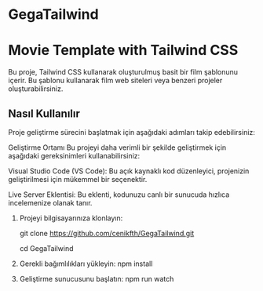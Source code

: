 # GegaTailwind
# Movie Template with Tailwind CSS

Bu proje, Tailwind CSS kullanarak oluşturulmuş basit bir film şablonunu içerir. Bu şablonu kullanarak film web siteleri veya benzeri projeler oluşturabilirsiniz.

## Nasıl Kullanılır

Proje geliştirme sürecini başlatmak için aşağıdaki adımları takip edebilirsiniz:

Geliştirme Ortamı
Bu projeyi daha verimli bir şekilde geliştirmek için aşağıdaki gereksinimleri kullanabilirsiniz:

Visual Studio Code (VS Code): Bu açık kaynaklı kod düzenleyici, projenizin geliştirilmesi için mükemmel bir seçenektir.

Live Server Eklentisi: Bu eklenti, kodunuzu canlı bir sunucuda hızlıca incelemenize olanak tanır.

1. Projeyi bilgisayarınıza klonlayın:

   git clone https://github.com/cenikfth/GegaTailwind.git
   
   cd GegaTailwind
   
3. Gerekli bağımlılıkları yükleyin:
  npm install
4. Geliştirme sunucusunu başlatın:
npm run watch
